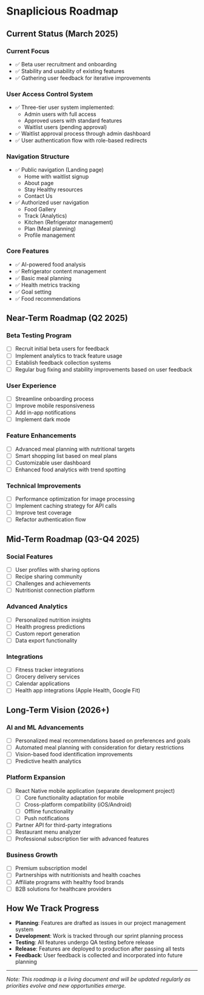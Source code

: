 # Snaplicious Roadmap

## Current Status (March 2025)

### Current Focus
- ✅ Beta user recruitment and onboarding
- ✅ Stability and usability of existing features
- ✅ Gathering user feedback for iterative improvements

### User Access Control System
- ✅ Three-tier user system implemented:
  - Admin users with full access
  - Approved users with standard features
  - Waitlist users (pending approval)
- ✅ Waitlist approval process through admin dashboard
- ✅ User authentication flow with role-based redirects

### Navigation Structure
- ✅ Public navigation (Landing page)
  - Home with waitlist signup
  - About page
  - Stay Healthy resources
  - Contact Us
- ✅ Authorized user navigation
  - Food Gallery
  - Track (Analytics)
  - Kitchen (Refrigerator management)
  - Plan (Meal planning)
  - Profile management

### Core Features
- ✅ AI-powered food analysis
- ✅ Refrigerator content management
- ✅ Basic meal planning
- ✅ Health metrics tracking
- ✅ Goal setting
- ✅ Food recommendations

## Near-Term Roadmap (Q2 2025)

### Beta Testing Program
- [ ] Recruit initial beta users for feedback
- [ ] Implement analytics to track feature usage
- [ ] Establish feedback collection systems
- [ ] Regular bug fixing and stability improvements based on user feedback

### User Experience
- [ ] Streamline onboarding process
- [ ] Improve mobile responsiveness
- [ ] Add in-app notifications
- [ ] Implement dark mode

### Feature Enhancements
- [ ] Advanced meal planning with nutritional targets
- [ ] Smart shopping list based on meal plans
- [ ] Customizable user dashboard
- [ ] Enhanced food analytics with trend spotting

### Technical Improvements
- [ ] Performance optimization for image processing
- [ ] Implement caching strategy for API calls
- [ ] Improve test coverage
- [ ] Refactor authentication flow

## Mid-Term Roadmap (Q3-Q4 2025)

### Social Features
- [ ] User profiles with sharing options
- [ ] Recipe sharing community
- [ ] Challenges and achievements
- [ ] Nutritionist connection platform

### Advanced Analytics
- [ ] Personalized nutrition insights
- [ ] Health progress predictions
- [ ] Custom report generation
- [ ] Data export functionality

### Integrations
- [ ] Fitness tracker integrations
- [ ] Grocery delivery services
- [ ] Calendar applications
- [ ] Health app integrations (Apple Health, Google Fit)

## Long-Term Vision (2026+)

### AI and ML Advancements
- [ ] Personalized meal recommendations based on preferences and goals
- [ ] Automated meal planning with consideration for dietary restrictions
- [ ] Vision-based food identification improvements
- [ ] Predictive health analytics

### Platform Expansion
- [ ] React Native mobile application (separate development project)
  - [ ] Core functionality adaptation for mobile
  - [ ] Cross-platform compatibility (iOS/Android)
  - [ ] Offline functionality
  - [ ] Push notifications
- [ ] Partner API for third-party integrations
- [ ] Restaurant menu analyzer
- [ ] Professional subscription tier with advanced features

### Business Growth
- [ ] Premium subscription model
- [ ] Partnerships with nutritionists and health coaches
- [ ] Affiliate programs with healthy food brands
- [ ] B2B solutions for healthcare providers

## How We Track Progress

- **Planning**: Features are drafted as issues in our project management system
- **Development**: Work is tracked through our sprint planning process
- **Testing**: All features undergo QA testing before release
- **Release**: Features are deployed to production after passing all tests
- **Feedback**: User feedback is collected and incorporated into future planning

---

*Note: This roadmap is a living document and will be updated regularly as priorities evolve and new opportunities emerge.*
